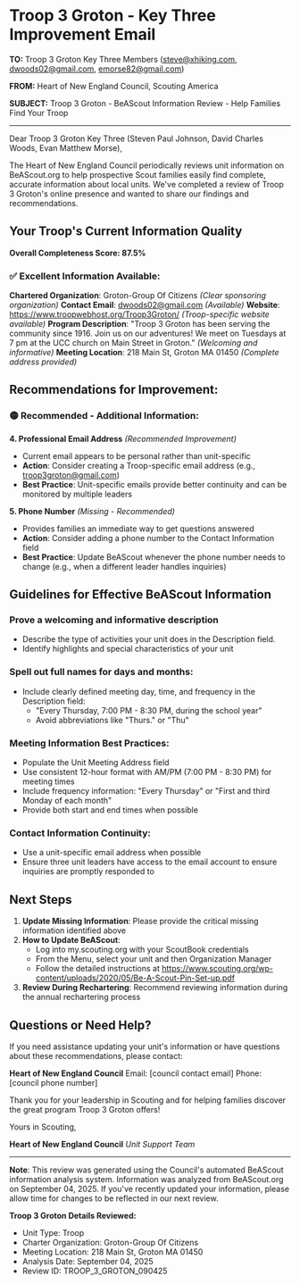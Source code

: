 # Troop 3 Groton - Key Three Improvement Email

**TO:** Troop 3 Groton Key Three Members (steve@xhiking.com, dwoods02@gmail.com, emorse82@gmail.com)

**FROM:** Heart of New England Council, Scouting America

**SUBJECT:** Troop 3 Groton - BeAScout Information Review - Help Families Find Your Troop

---

Dear Troop 3 Groton Key Three (Steven Paul Johnson, David Charles Woods, Evan Matthew Morse),

The Heart of New England Council periodically reviews unit information on BeAScout.org to help prospective Scout families easily find complete, accurate information about local units. We've completed a review of Troop 3 Groton's online presence and wanted to share our findings and recommendations.

## Your Troop's Current Information Quality

**Overall Completeness Score: 87.5%**

### ✅ **Excellent Information Available:**
**Chartered Organization**: Groton-Group Of Citizens *(Clear sponsoring organization)*
**Contact Email**: dwoods02@gmail.com *(Available)*
**Website**: https://www.troopwebhost.org/Troop3Groton/ *(Troop-specific website available)*
**Program Description**: "Troop 3 Groton has been serving the community since 1916. Join us on our adventures! We meet on Tuesdays at 7 pm at the UCC church on Main Street in Groton." *(Welcoming and informative)*
**Meeting Location**: 218 Main St, Groton MA 01450 *(Complete address provided)*

## Recommendations for Improvement:

### 🟡 **Recommended - Additional Information:**

**4. Professional Email Address** *(Recommended Improvement)*
- Current email appears to be personal rather than unit-specific
- **Action**: Consider creating a Troop-specific email address (e.g., troop3groton@gmail.com)
- **Best Practice**: Unit-specific emails provide better continuity and can be monitored by multiple leaders

**5. Phone Number** *(Missing - Recommended)*
- Provides families an immediate way to get questions answered
- **Action**: Consider adding a phone number to the Contact Information field
- **Best Practice**: Update BeAScout whenever the phone number needs to change (e.g., when a different leader handles inquiries)

## Guidelines for Effective BeAScout Information

### **Prove a welcoming and informative description**
- Describe the type of activities your unit does in the Description field.
- Identify highlights and special characteristics of your unit

### **Spell out full names for days and months:**
- Include clearly defined meeting day, time, and frequency in the Description field:
  - "Every Thursday, 7:00 PM - 8:30 PM, during the school year"
  - Avoid abbreviations like "Thurs." or "Thu"

### **Meeting Information Best Practices:**
- Populate the Unit Meeting Address field
- Use consistent 12-hour format with AM/PM (7:00 PM - 8:30 PM) for meeting times
- Include frequency information: "Every Thursday" or "First and third Monday of each month"
- Provide both start and end times when possible

### **Contact Information Continuity:**
- Use a unit-specific email address when possible
- Ensure three unit leaders have access to the email account to ensure inquiries are promptly responded to

## Next Steps

1. **Update Missing Information**: Please provide the critical missing information identified above
2. **How to Update BeAScout**: 
   - Log into my.scouting.org with your ScoutBook credentials
   - From the Menu, select your unit and then Organization Manager
   - Follow the detailed instructions at
     https://www.scouting.org/wp-content/uploads/2020/05/Be-A-Scout-Pin-Set-up.pdf
3. **Review During Rechartering**: Recommend reviewing information during the annual rechartering process

## Questions or Need Help?

If you need assistance updating your unit's information or have questions about these recommendations, please contact:

**Heart of New England Council**
Email: [council contact email]
Phone: [council phone number]

Thank you for your leadership in Scouting and for helping families discover the great program Troop 3 Groton offers!

Yours in Scouting,

**Heart of New England Council**
*Unit Support Team*

---

**Note**: This review was generated using the Council's automated BeAScout information analysis system. Information was analyzed from BeAScout.org on September 04, 2025. If you've recently updated your information, please allow time for changes to be reflected in our next review.

**Troop 3 Groton Details Reviewed:**
- Unit Type: Troop
- Charter Organization: Groton-Group Of Citizens
- Meeting Location: 218 Main St, Groton MA 01450
- Analysis Date: September 04, 2025
- Review ID: TROOP_3_GROTON_090425